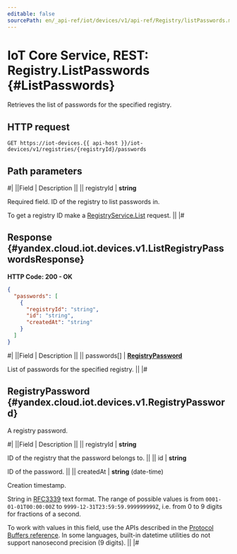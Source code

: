 ```yaml
---
editable: false
sourcePath: en/_api-ref/iot/devices/v1/api-ref/Registry/listPasswords.md
---
```


# IoT Core Service, REST: Registry.ListPasswords {#ListPasswords}

Retrieves the list of passwords for the specified registry.

## HTTP request

```
GET https://iot-devices.{{ api-host }}/iot-devices/v1/registries/{registryId}/passwords
```

## Path parameters

#|
||Field | Description ||
|| registryId | **string**

Required field. ID of the registry to list passwords in.

To get a registry ID make a [RegistryService.List](/docs/iot-core/api-ref/Registry/list#List) request. ||
|#

## Response {#yandex.cloud.iot.devices.v1.ListRegistryPasswordsResponse}

**HTTP Code: 200 - OK**

```json
{
  "passwords": [
    {
      "registryId": "string",
      "id": "string",
      "createdAt": "string"
    }
  ]
}
```

#|
||Field | Description ||
|| passwords[] | **[RegistryPassword](#yandex.cloud.iot.devices.v1.RegistryPassword)**

List of passwords for the specified registry. ||
|#

## RegistryPassword {#yandex.cloud.iot.devices.v1.RegistryPassword}

A registry password.

#|
||Field | Description ||
|| registryId | **string**

ID of the registry that the password belongs to. ||
|| id | **string**

ID of the password. ||
|| createdAt | **string** (date-time)

Creation timestamp.

String in [RFC3339](https://www.ietf.org/rfc/rfc3339.txt) text format. The range of possible values is from
`0001-01-01T00:00:00Z` to `9999-12-31T23:59:59.999999999Z`, i.e. from 0 to 9 digits for fractions of a second.

To work with values in this field, use the APIs described in the
[Protocol Buffers reference](https://developers.google.com/protocol-buffers/docs/reference/overview).
In some languages, built-in datetime utilities do not support nanosecond precision (9 digits). ||
|#